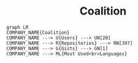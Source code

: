 <h1 align="center">Coalition</h1>

```mermaid
graph LR
COMPANY_NAME{Coalition}
COMPANY_NAME ---> U{Users} ---> UN[20]
COMPANY_NAME ---> R{Repositories} ---> RN[397]
COMPANY_NAME ---> G{Gists} ---> GN[1]
COMPANY_NAME ---> ML{Most Used<br>Languages}
```
